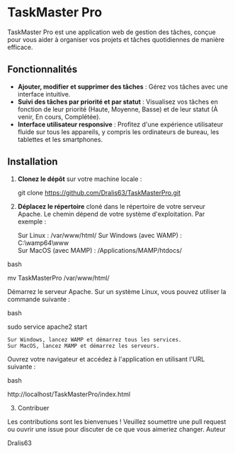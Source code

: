 # TaskMaster Pro

TaskMaster Pro est une application web de gestion des tâches, conçue pour vous aider à organiser vos projets et tâches quotidiennes de manière efficace.

## Fonctionnalités

- **Ajouter, modifier et supprimer des tâches** : Gérez vos tâches avec une interface intuitive.
- **Suivi des tâches par priorité et par statut** : Visualisez vos tâches en fonction de leur priorité (Haute, Moyenne, Basse) et de leur statut (À venir, En cours, Complétée).
- **Interface utilisateur responsive** : Profitez d'une expérience utilisateur fluide sur tous les appareils, y compris les ordinateurs de bureau, les tablettes et les smartphones.

## Installation

1. **Clonez le dépôt** sur votre machine locale :

   git clone https://github.com/Dralis63/TaskMasterPro.git

2. **Déplacez le répertoire** cloné dans le répertoire de votre serveur Apache. Le chemin dépend de votre système d'exploitation. Par exemple :

    Sur Linux : /var/www/html/
    Sur Windows (avec WAMP) : C:\wamp64\www\
    Sur MacOS (avec MAMP) : /Applications/MAMP/htdocs/

bash

mv TaskMasterPro /var/www/html/

Démarrez le serveur Apache. Sur un système Linux, vous pouvez utiliser la commande suivante :

bash

sudo service apache2 start

    Sur Windows, lancez WAMP et démarrez tous les services.
    Sur MacOS, lancez MAMP et démarrez les serveurs.

Ouvrez votre navigateur et accédez à l'application en utilisant l'URL suivante :

bash

http://localhost/TaskMasterPro/index.html

3. Contribuer

Les contributions sont les bienvenues ! Veuillez soumettre une pull request ou ouvrir une issue pour discuter de ce que vous aimeriez changer.
Auteur

Dralis63